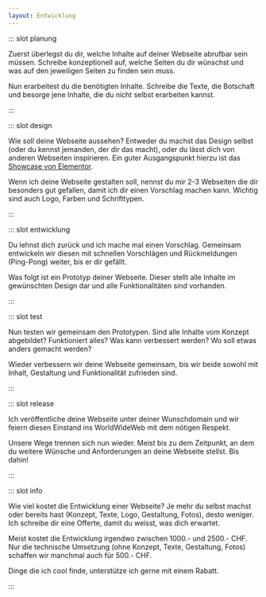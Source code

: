 ```yaml
---
layout: Entwicklung
---
```


::: slot planung

Zuerst überlegst du dir, welche Inhalte auf deiner Webseite abrufbar sein müssen. Schreibe konzeptionell auf, welche Seiten du dir wünschst und was auf den jeweiligen Seiten zu finden sein muss. 

Nun erarbeitest du die benötigten Inhalte. Schreibe die Texte, die Botschaft und besorge jene Inhalte, die du nicht selbst erarbeiten kannst. 

:::

::: slot design

Wie soll deine Webseite aussehen? Entweder du machst das Design selbst (oder du kennst jemanden, der dir das macht), oder du lässt dich von anderen Webseiten inspirieren. Ein guter Ausgangspunkt hierzu ist das [Showcase von Elementor](https://elementor.com/blog/category/showcase/). 

Wenn ich deine Webseite gestalten soll, nennst du mir 2-3 Webseiten die dir besonders gut gefallen, damit ich dir einen Vorschlag machen kann. Wichtig sind auch Logo, Farben und Schrifttypen.

:::


::: slot entwicklung

Du lehnst dich zurück und ich mache mal einen Vorschlag. Gemeinsam entwickeln wir diesen mit schnellen Vorschlägen und Rückmeldungen (Ping-Pong) weiter, bis er dir gefällt. 

Was folgt ist ein Prototyp deiner Webseite. Dieser stellt alle Inhalte im gewünschten Design dar und alle Funktionalitäten sind vorhanden. 

:::

::: slot test

Nun testen wir gemeinsam den Prototypen. Sind alle Inhalte vom Konzept abgebildet? Funktioniert alles? Was kann verbessert werden? Wo soll etwas anders gemacht werden? 

Wieder verbessern wir deine Webseite gemeinsam, bis wir beide sowohl mit Inhalt, Gestaltung und Funktionalität zufrieden sind. 

:::

::: slot release

Ich veröffentliche deine Webseite unter deiner Wunschdomain und wir feiern diesen Einstand ins WorldWideWeb mit dem nötigen Respekt.

Unsere Wege trennen sich nun wieder. Meist bis zu dem Zeitpunkt, an dem du weitere Wünsche und Anforderungen an deine Webseite stellst. Bis dahin!

:::

::: slot info

Wie viel kostet die Entwicklung einer Webseite? Je mehr du selbst machst oder bereits hast (Konzept, Texte, Logo, Gestaltung, Fotos), desto weniger. Ich schreibe dir eine Offerte, damit du weisst, was dich erwartet. 

Meist kostet die Entwicklung irgendwo zwischen 1000.- und 2500.- CHF. Nur die technische Umsetzung (ohne Konzept, Texte, Gestaltung, Fotos) schaffen wir manchmal auch für 500.- CHF. 

Dinge die ich cool finde, unterstütze ich gerne mit einem Rabatt. 

:::
